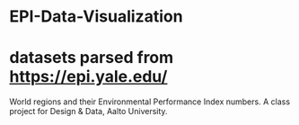 # EPI-Data-Visualization
# datasets parsed from https://epi.yale.edu/
World regions and their Environmental Performance Index numbers. A class project for Design & Data, Aalto University.
